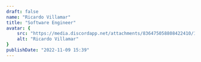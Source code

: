 ```yaml
---
draft: false
name: "Ricardo Villamar"
title: "Software Engineer"
avatar: {
    src: "https://media.discordapp.net/attachments/836475058808422410/1082808279454978088/ricardo-removebg-preview.png?width=431&height=574",
    alt: "Ricardo Villamar"
}
publishDate: "2022-11-09 15:39"
---
```


